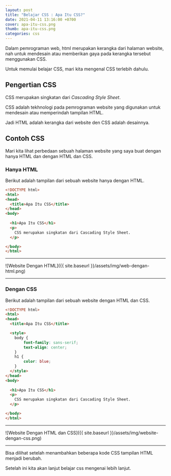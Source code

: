 ```yaml
---
layout: post
title: "Belajar CSS : Apa Itu CSS?"
date: 2021-04-11 13:16:00 +0700
cover: apa-itu-css.png
thumb: apa-itu-css.png
categories: css
---
```


Dalam pemrograman web, html merupakan kerangka dari halaman website, nah untuk mendesain atau memberikan gaya pada kerangka tersebut menggunakan CSS.

Untuk memulai belajar CSS, mari kita mengenal CSS terlebih dahulu.

## Pengertian CSS

CSS merupakan singkatan dari *Cascading Style Sheet*.

CSS adalah tekhnologi pada pemrograman website yang digunakan untuk mendesain atau memperindah tampilan HTML.

Jadi HTML adalah kerangka dari website den CSS adalah desainnya.

## Contoh CSS

Mari kita lihat perbedaan sebuah halaman website yang saya buat dengan hanya HTML dan dengan HTML dan CSS.

### Hanya HTML

Berikut adalah tampilan dari sebuah website hanya dengan HTML.

```html
<!DOCTYPE html>
<html>
<head>
  <title>Apa Itu CSS</title>
</head>
<body>
  
  <h1>Apa Itu CSS</h1>
  <p>
  	CSS merupakan singkatan dari Cascading Style Sheet.
  </p>

</body>
</html>
```

***

![Website Dengan HTML]({{ site.baseurl }}/assets/img/web-dengan-html.png)

***

### Dengan CSS

Berikut adalah tampilan dari sebuah website dengan HTML dan CSS.

```html
<!DOCTYPE html>
<html>
<head>
  <title>Apa Itu CSS</title>

  <style>
  	body {
  		font-family: sans-serif;
  		text-align: center;
  	}
  	h1 {
  		color: blue;
  	}
  </style>
</head>
<body>
  
  <h1>Apa Itu CSS</h1>
  <p>
  	CSS merupakan singkatan dari Cascading Style Sheet.
  </p>

</body>
</html>

```

***

![Website Dengan HTML dan CSS]({{ site.baseurl }}/assets/img/website-dengan-css.png)

***

Bisa dilihat setelah menambahkan beberapa kode CSS tampilan HTML menjadi berubah.

Setelah ini kita akan lanjut belajar css mengenai lebih lanjut.